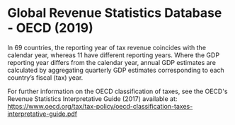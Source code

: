 # Global Revenue Statistics Database - OECD (2019)

In 69 countries, the reporting year of tax revenue coincides with the calendar year, whereas 11 have different reporting years.  Where the GDP reporting year differs from the calendar year, annual GDP estimates are calculated by aggregating quarterly GDP estimates corresponding to each country’s fiscal (tax) year.

For further information on the OECD classification of taxes, see the OECD's Revenue Statistics Interpretative Guide (2017) available at: https://www.oecd.org/tax/tax-policy/oecd-classification-taxes-interpretative-guide.pdf